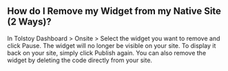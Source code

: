 ## How do I Remove my Widget from my Native Site (2 Ways)?

In Tolstoy Dashboard > Onsite > Select the widget you want to remove and click Pause. The widget will no longer be visible on your site. To display it back on your site, simply click Publish again. 
You can also remove the widget by deleting the code directly from your site. 

